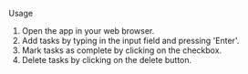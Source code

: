 Usage

1. Open the app in your web browser.
2. Add tasks by typing in the input field and pressing 'Enter'.
3. Mark tasks as complete by clicking on the checkbox.
4. Delete tasks by clicking on the delete button.
